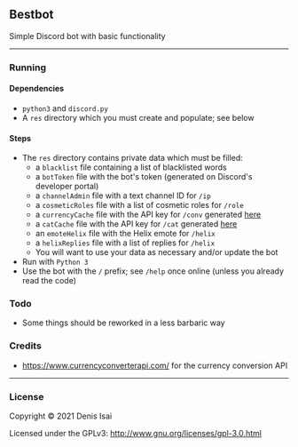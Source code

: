 ## Bestbot
Simple Discord bot with basic functionality

---
### Running
#### Dependencies
* `python3` and `discord.py`
* A `res` directory which you must create and populate; see below
#### Steps
* The `res` directory contains private data which must be filled:
    * a `blacklist` file containing a list of blacklisted words
    * a `botToken` file with the bot's token (generated on Discord's developer portal)
    * a `channelAdmin` file with a text channel ID for `/ip`
    * a `cosmeticRoles` file with a list of cosmetic roles for `/role`
    * a `currencyCache` file with the API key for `/conv` generated [here](https://www.currencyconverterapi.com/)
    * a `catCache` file with the API key for `/cat` generated [here](https://thecatapi.com/)
    * an `emoteHelix` file with the Helix emote for `/helix`
    * a `helixReplies` file with a list of replies for `/helix`
    * You will want to use your data as necessary and/or update the bot
* Run with `Python 3`
* Use the bot with the `/` prefix; see `/help` once online (unless you already read the code)

### Todo
* Some things should be reworked in a less barbaric way

### Credits
* https://www.currencyconverterapi.com/ for the currency conversion API

---
### License
Copyright © 2021 Denis Isai

Licensed under the GPLv3: http://www.gnu.org/licenses/gpl-3.0.html
